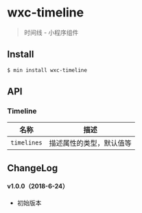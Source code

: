 # wxc-timeline

> 时间线 - 小程序组件

## Install

``` bash
$ min install wxc-timeline
```


## API

### Timeline

| 名称                  | 描述                         |
|----------------------|------------------------------|
|`timelines`           | 描述属性的类型，默认值等          |

## ChangeLog

#### v1.0.0（2018-6-24）

- 初始版本
